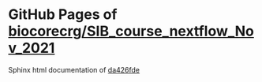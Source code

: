 GitHub Pages of [biocorecrg/SIB_course_nextflow_Nov_2021](https://github.com/biocorecrg/SIB_course_nextflow_Nov_2021.git)
===
Sphinx html documentation of [da426fde](https://github.com/biocorecrg/SIB_course_nextflow_Nov_2021/tree/da426fde5c16ef2ba339ab3b2640427691a7ea2b)
